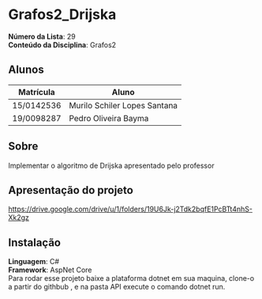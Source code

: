# Grafos2_Drijska


**Número da Lista**: 29<br>
**Conteúdo da Disciplina**: Grafos2<br>

## Alunos
|Matrícula | Aluno |
| -- | -- |
| 15/0142536  |  Murilo Schiler Lopes Santana |
| 19/0098287  |  Pedro Oliveira Bayma |

## Sobre  
Implementar o algoritmo de Drijska apresentado pelo professor

## Apresentação do projeto
https://drive.google.com/drive/u/1/folders/19U6Jk-j2Tdk2bqfE1PcBTt4nhS-Xk2gz

## Instalação 
**Linguagem**: C#<br>
**Framework**: AspNet Core<br>
Para rodar esse projeto baixe a plataforma dotnet em sua maquina, clone-o a partir do githbub , e na pasta API execute o comando dotnet run.




